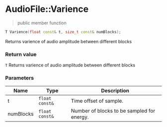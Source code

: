 # AudioFile::Varience

> public member function
```c++
T Varience(float const& t, size_t const& numBlocks);
```
Returns varience of audio amplitude between different blocks

### Return value
`T` Returns varience of audio amplitude between different blocks

### Parameters
Name | Type | Description
--- | --- | ---
t | `float const&` | Time offset of sample.
numBlocks | `float const&` | Number of blocks to be sampled for energy.
